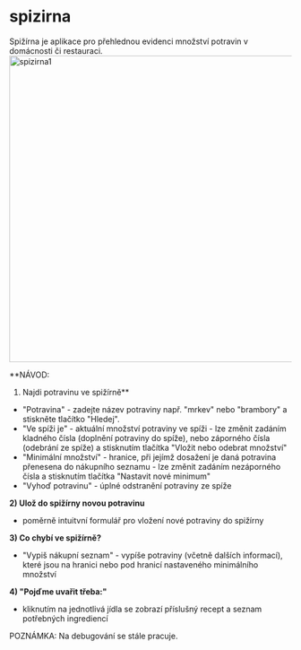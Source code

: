 # spizirna
Spižírna je aplikace pro přehlednou evidenci množství potravin v domácnosti či restauraci.
<img width="547" alt="spizirna1" src="https://github.com/stehlik/spizirna/assets/51755591/47baca1f-c24c-43f9-af9d-127c767e78ed">

**NÁVOD:
1) Najdi potravinu ve spižírně**
  - "Potravina" - zadejte název potraviny např. "mrkev" nebo "brambory" a stiskněte tlačítko "Hledej".
  - "Ve spíži je" - aktuální množství potraviny ve spíži
                  - lze změnit zadáním kladného čísla (doplnění potraviny do spíže), nebo záporného čísla (odebrání ze spíže) a stisknutím tlačítka "Vložit nebo odebrat    množství"
  - "Minimální množství" - hranice, při jejímž dosažení je daná potravina přenesena do nákupního seznamu
                         - lze změnit zadáním nezáporného čísla a stisknutím tlačítka "Nastavit nové minimum"
  - "Vyhoď potravinu" - úplné odstranění potraviny ze spíže
  
**2) Ulož do spižírny novou potravinu**
  - poměrně intuitvní formulář pro vložení nové potraviny do spižírny
   
 **3) Co chybí ve spižírně?**
  - "Vypiš nákupní seznam" - vypíše potraviny (včetně dalších informací), které jsou na hranici nebo pod hranicí nastaveného minimálního množství

 **4) "Pojďme uvařit třeba:"**
  - kliknutím na jednotlivá jídla se zobrazí příslušný recept a seznam potřebných ingrediencí

POZNÁMKA:
Na debugování se stále pracuje.
